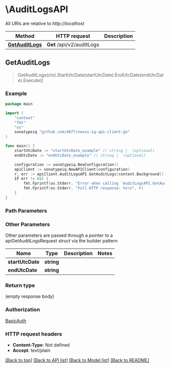 # \AuditLogsAPI

All URIs are relative to *http://localhost*

Method | HTTP request | Description
------------- | ------------- | -------------
[**GetAuditLogs**](AuditLogsAPI.md#GetAuditLogs) | **Get** /api/v2/auditLogs | 



## GetAuditLogs

> GetAuditLogs(ctx).StartUtcDate(startUtcDate).EndUtcDate(endUtcDate).Execute()



### Example

```go
package main

import (
	"context"
	"fmt"
	"os"
	sonatypeiq "github.com/4077/nexus-iq-api-client-go"
)

func main() {
	startUtcDate := "startUtcDate_example" // string |  (optional)
	endUtcDate := "endUtcDate_example" // string |  (optional)

	configuration := sonatypeiq.NewConfiguration()
	apiClient := sonatypeiq.NewAPIClient(configuration)
	r, err := apiClient.AuditLogsAPI.GetAuditLogs(context.Background()).StartUtcDate(startUtcDate).EndUtcDate(endUtcDate).Execute()
	if err != nil {
		fmt.Fprintf(os.Stderr, "Error when calling `AuditLogsAPI.GetAuditLogs``: %v\n", err)
		fmt.Fprintf(os.Stderr, "Full HTTP response: %v\n", r)
	}
}
```

### Path Parameters



### Other Parameters

Other parameters are passed through a pointer to a apiGetAuditLogsRequest struct via the builder pattern


Name | Type | Description  | Notes
------------- | ------------- | ------------- | -------------
 **startUtcDate** | **string** |  | 
 **endUtcDate** | **string** |  | 

### Return type

 (empty response body)

### Authorization

[BasicAuth](../README.md#BasicAuth)

### HTTP request headers

- **Content-Type**: Not defined
- **Accept**: text/plain

[[Back to top]](#) [[Back to API list]](../README.md#documentation-for-api-endpoints)
[[Back to Model list]](../README.md#documentation-for-models)
[[Back to README]](../README.md)

